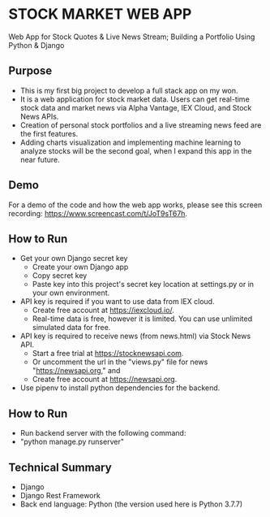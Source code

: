 # STOCK MARKET WEB APP
Web App for Stock Quotes &amp; Live News Stream; Building a Portfolio Using Python &amp; Django

## Purpose
* This is my first big project to develop a full stack app on my won.
* It is a web application for stock market data. Users can get real-time stock data and market news via Alpha Vantage, IEX Cloud, and Stock News APIs.
* Creation of personal stock portfolios and a live streaming news feed are the first features.
* Adding charts visualization and implementing machine learning to analyze stocks will be the second goal, when I expand this app in the near future.

## Demo
For a demo of the code and how the web app works, please see this screen recording: https://www.screencast.com/t/JoT9sT67h.

## How to Run
* Get your own Django secret key
	* Create your own Django app
	* Copy secret key
	* Paste key into this project's secret key location at settings.py or in your own environment.
* API key is required if you want to use data from IEX cloud.
	* Create free account at https://iexcloud.io/.
	* Real-time data is free, however it is limited. You can use unlimited simulated data for free.
* API key is required to receive news (from news.html) via Stock News API.
	* Start a free trial at https://stocknewsapi.com.
	* Or uncomment the url in the "views.py" file for news "https://newsapi.org," and
	* Create free account at https://newsapi.org.
* Use pipenv to install python dependencies for the backend.

## How to Run
* Run backend server with the following command:
* "python manage.py runserver"

## Technical Summary
* Django
* Django Rest Framework
* Back end language: Python (the version used here is Python 3.7.7)